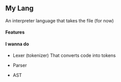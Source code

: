 ## My Lang

An interpreter language that takes the file (for now)

#### Features

#### I wanna do

- Lexer (tokenizer)
  That converts code into tokens

- Parser

- AST
